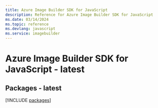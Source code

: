```yaml
---
title: Azure Image Builder SDK for JavaScript
description: Reference for Azure Image Builder SDK for JavaScript
ms.date: 03/14/2024
ms.topic: reference
ms.devlang: javascript
ms.service: imagebuilder
---
```

# Azure Image Builder SDK for JavaScript - latest
## Packages - latest
[!INCLUDE [packages](image-builder-index.md)]